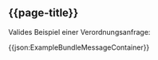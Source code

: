 ## {{page-title}}

Valides Beispiel einer Verordnungsanfrage:

{{json:ExampleBundleMessageContainer}}
